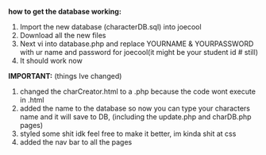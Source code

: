 <strong>how to get the database working:</strong>
1. Import the new database (characterDB.sql) into joecool
2. Download all the new files
3. Next vi into database.php and replace YOURNAME & YOURPASSWORD with ur name and password for joecool(it might be your student id # still)
4. It should work now

<strong>IMPORTANT:</strong>
(things Ive changed)
1. changed the charCreator.html to a .php because the code wont execute in .html
2. added the name to the database so now you can type your characters name and it will save to DB, (including the update.php and charDB.php pages)
3. styled some shit idk feel free to make it better, im kinda shit at css
4. added the nav bar to all the pages
